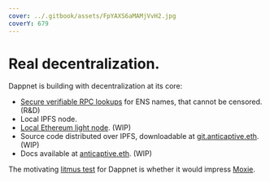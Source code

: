 ```yaml
---
cover: ../.gitbook/assets/FpYAXS6aMAMjVvH2.jpg
coverY: 679
---
```


# Real decentralization.

Dappnet is building with decentralization at its core:

* [Secure verifiable RPC lookups](https://github.com/liamzebedee/eth-verifiable-rpc) for ENS names, that cannot be censored. (R\&D)
* Local IPFS node.
* [Local Ethereum light node](https://github.com/gliss-co/dappnet-features/issues/4). (WIP)
* Source code distributed over IPFS, downloadable at [git.anticaptive.eth](https://git.anticaptive.eth.limo).  (WIP)
* Docs available at [anticaptive.eth](https://anticaptive.eth.limo).  (WIP)

The motivating [litmus test](https://en.wikipedia.org/wiki/Litmus\_test\_\(politics\)) for Dappnet is whether it would impress [Moxie](https://www.cryptologie.net/article/548/in-response-to-moxies-doubts-on-web3/).
